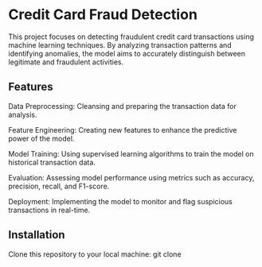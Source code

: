 # Credit Card Fraud Detection

This project focuses on detecting fraudulent credit card transactions using machine learning techniques. By analyzing transaction patterns and identifying anomalies, the model aims to accurately distinguish between legitimate and fraudulent activities.

## Features
Data Preprocessing: Cleansing and preparing the transaction data for analysis.

Feature Engineering: Creating new features to enhance the predictive power of the model.

Model Training: Using supervised learning algorithms to train the model on historical transaction data.

Evaluation: Assessing model performance using metrics such as accuracy, precision, recall, and F1-score.

Deployment: Implementing the model to monitor and flag suspicious transactions in real-time.

## Installation
Clone this repository to your local machine: git clone
